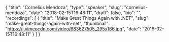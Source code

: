 {
  "title": "Cornelius Mendoza",
  "type": "speaker",
  "slug": "cornelius-mendoza",
  "date": "2018-02-15T16:48:11",
  "draft": false,
  "bio": "",
  "recordings": [
    {
      "title": "Make Great Things Again with .NET",
      "slug": "make-great-things-again-with-net",
      "thumbnail": "https://i.vimeocdn.com/video/683627505_295x166.jpg",
      "date": "2018-02-15T16:48:11"
    }
  ]
}